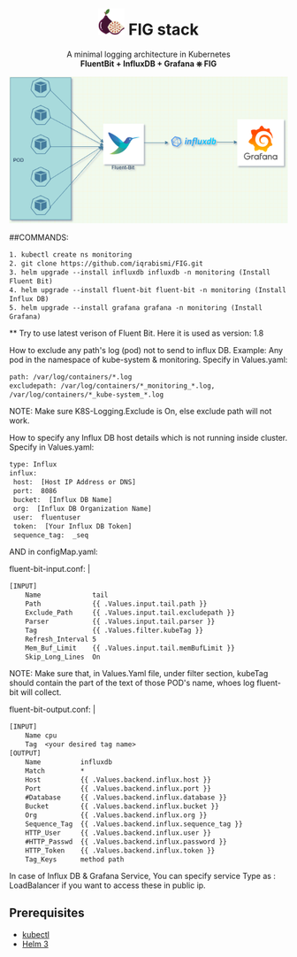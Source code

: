 # <div align="center"><img src="./fig.svg" width="48"> FIG stack</div>

<p align="center">A minimal logging architecture in Kubernetes
<br>
<strong>FluentBit + InfluxDB + Grafana ⎈ FIG</strong>
</p>

![FIG Data Flow](./FIG-Diagram.drawio.png)

##COMMANDS:

    1. kubectl create ns monitoring
    2. git clone https://github.com/iqrabismi/FIG.git
    3. helm upgrade --install influxdb influxdb -n monitoring (Install Fluent Bit)
    4. helm upgrade --install fluent-bit fluent-bit -n monitoring (Install Influx DB)
    5. helm upgrade --install grafana grafana -n monitoring (Install Grafana)

** Try to use latest verison of Fluent Bit. Here it is used as  version: 1.8

How to exclude any path's  log (pod) not to send to influx DB. Example: Any pod in the namespace of kube-system & monitoring.
Specify in Values.yaml:

    path: /var/log/containers/*.log
    excludepath: /var/log/containers/*_monitoring_*.log, /var/log/containers/*_kube-system_*.log
    
NOTE: Make sure K8S-Logging.Exclude is On, else exclude path will not work.

How to specify any Influx DB host details which is not running inside cluster.
Specify in Values.yaml:
    
    type: Influx
    influx:
     host:  [Host IP Address or DNS]  
     port:  8086  
     bucket:  [Influx DB Name]  
     org:  [Influx DB Organization Name]  
     user:  fluentuser  
     token:  [Your Influx DB Token]  
     sequence_tag:  _seq
  
  
  
 AND in configMap.yaml:
 
  fluent-bit-input.conf: |
  
    [INPUT]
        Name             tail
        Path             {{ .Values.input.tail.path }}
        Exclude_Path     {{ .Values.input.tail.excludepath }}
        Parser           {{ .Values.input.tail.parser }}
        Tag              {{ .Values.filter.kubeTag }}
        Refresh_Interval 5
        Mem_Buf_Limit    {{ .Values.input.tail.memBufLimit }}
        Skip_Long_Lines  On
  
  NOTE: Make sure that, in Values.Yaml file, under filter section, kubeTag should contain the part of the text of those POD's name, whoes log fluent-bit will collect.

 fluent-bit-output.conf: |
 
    [INPUT]
        Name cpu
        Tag  <your desired tag name>
    [OUTPUT]
        Name          influxdb
        Match         *
        Host          {{ .Values.backend.influx.host }}
        Port          {{ .Values.backend.influx.port }}
        #Database     {{ .Values.backend.influx.database }}
        Bucket        {{ .Values.backend.influx.bucket }}
        Org           {{ .Values.backend.influx.org }}
        Sequence_Tag  {{ .Values.backend.influx.sequence_tag }}
        HTTP_User     {{ .Values.backend.influx.user }}
        #HTTP_Passwd  {{ .Values.backend.influx.password }}
        HTTP_Token    {{ .Values.backend.influx.token }}
        Tag_Keys      method path


In case of Influx DB & Grafana Service,
You can specify service Type as : LoadBalancer if you want to access these in public ip.


## Prerequisites
* [kubectl](https://kubernetes.io/docs/tasks/tools/install-kubectl/)
* [Helm 3](https://helm.sh/docs/intro/install/)
